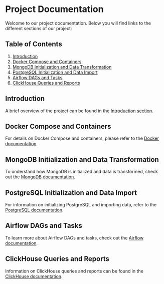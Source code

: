 # Project Documentation

Welcome to our project documentation. Below you will find links to the different sections of our project:

## Table of Contents

1. [Introduction](./docs/introduction.md)
2. [Docker Compose and Containers](./docs/docker.md)
3. [MongoDB Initialization and Data Transformation](./docs/mongodb.md)
4. [PostgreSQL Initialization and Data Import](./docs/postgresql.md)
5. [Airflow DAGs and Tasks](./docs/airflow.md)
6. [ClickHouse Queries and Reports](./docs/clickhouse.md)


## Introduction

A brief overview of the project can be found in the [Introduction section](./docs/introduction.md).

## Docker Compose and Containers

For details on Docker Compose and containers, please refer to the [Docker documentation](./docs/docker.md).

## MongoDB Initialization and Data Transformation

To understand how MongoDB is initialized and data is transformed, check out the [MongoDB documentation](./docs/mongodb.md).

## PostgreSQL Initialization and Data Import

For information on initializing PostgreSQL and importing data, refer to the [PostgreSQL documentation](./docs/postgresql.md).

## Airflow DAGs and Tasks

To learn more about Airflow DAGs and tasks, check out the [Airflow documentation](./docs/airflow.md).

## ClickHouse Queries and Reports

Information on ClickHouse queries and reports can be found in the [ClickHouse documentation](./docs/clickhouse.md).

